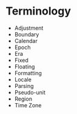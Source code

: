 #  Terminology

- Adjustment
- Boundary
- Calendar
- Epoch
- Era
- Fixed
- Floating
- Formatting
- Locale
- Parsing
- Pseudo-unit
- Region
- Time Zone
